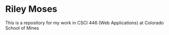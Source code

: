Riley Moses
===========
This is a repository for my work in CSCI 446 (Web Applications) at Colorado School of Mines